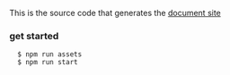 This is the source code that generates the [document site](https://react-materialize.github.io)

### get started

      $ npm run assets
      $ npm run start
